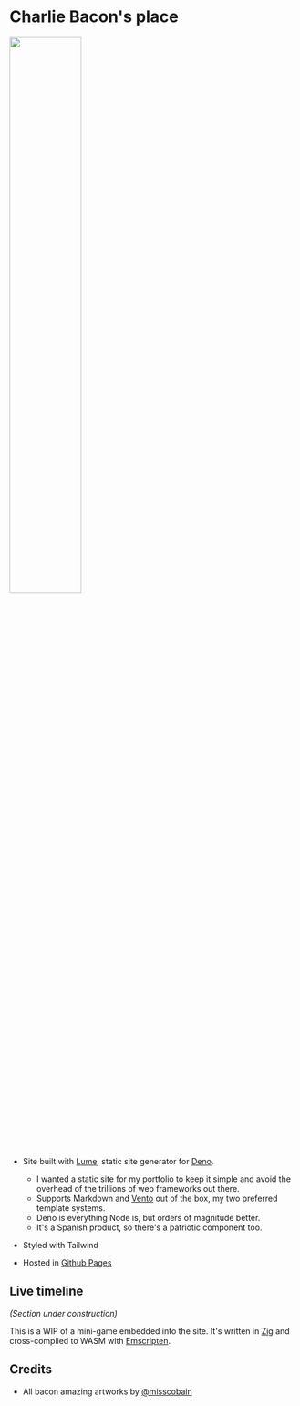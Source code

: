 # Charlie Bacon's place

<div display="center">
  <img style="width: 50%;" src="https://github.com/user-attachments/assets/e25377c0-2732-4165-8d8e-8defa4952d8b"/>
</div>

- Site built with [Lume](https://lume.land/), static site generator for [Deno](https://deno.com/).

  - I wanted a static site for my portfolio to keep it simple and avoid the overhead of the trillions of web frameworks out there.
  - Supports Markdown and [Vento](https://vento.js.org/) out of the box, my two preferred template systems.
  - Deno is everything Node is, but orders of magnitude better.
  - It's a Spanish product, so there's a patriotic component too.

- Styled with Tailwind

- Hosted in [Github Pages](https://pages.github.com/)

## Live timeline

_(Section under construction)_

This is a WIP of a mini-game embedded into the site. It's written in [Zig](https://ziglang.org/) and cross-compiled to WASM with [Emscripten](https://emscripten.org/).

## Credits

- All bacon amazing artworks by [@misscobain](https://www.instagram.com/misscobain_/)
